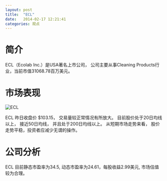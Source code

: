 ```yaml
---
layout: post
title:  "ECL"
date:   2014-02-17 12:21:41
categories: 观点
---
```


# 简介
ECL（Ecolab Inc.）是USA著名上市公司，
公司主要从事Cleaning Products行业，当前市值31068.78百万美元。

# 市场表现

![ECL](http://finviz.com/chart.ashx?t=ECL&ty=c&ta=1&p=d&s=l)

ECL 昨日收盘价 $103.15，
交易量较正常情况有所放大。
目前股价处于20日均线以上，
接近50日均线，
并且处于200日均线以上。
从短期市场走势来看，
股价走势平稳，投资者应减少无谓的操作。

# 公司分析
ECL 目前静态市盈率为34.5, 动态市盈率为24.61，每股收益2.99美元,
市场估值较为合理。
